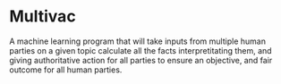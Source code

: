 # Multivac
A machine learning program that will take inputs from multiple human parties on a given topic calculate all the facts interpretitating them, and giving authoritative action for all parties to ensure an objective, and fair outcome for all human parties.

